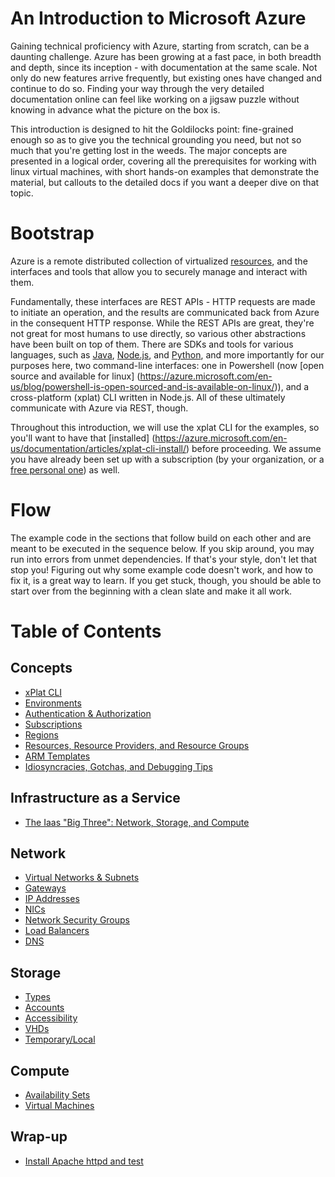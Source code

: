 An Introduction to Microsoft Azure
==================================
Gaining technical proficiency with Azure, starting from scratch, can be a
daunting challenge.  Azure has been growing at a fast pace, in both breadth
and depth, since its inception - with documentation at the same scale.  Not
only do new features arrive frequently, but existing ones have changed and
continue to do so.  Finding your way through the very detailed
documentation online can feel like working on a jigsaw puzzle without knowing
in advance what the picture on the box is.

This introduction is designed to hit the Goldilocks point: fine-grained enough
so as to give you the technical grounding you need, but not so much that you're
getting lost in the weeds.  The major concepts are presented in a logical
order, covering all the prerequisites for working with linux virtual machines,
with short hands-on examples that demonstrate the material, but callouts to
the detailed docs if you want a deeper dive on that topic. 

# Bootstrap
Azure is a remote distributed collection of virtualized 
[resources](concepts/resources.md), and the interfaces and tools that 
allow you to securely manage and interact with them.

Fundamentally, these interfaces are REST APIs - HTTP requests are made to
initiate an operation, and the results are communicated back from Azure in
the consequent HTTP response.  While the REST APIs 
are great, they're not great for most humans to use directly, so various
other abstractions have been built on top of them.  There are SDKs and tools
for various languages, such as
[Java](https://azure.microsoft.com/en-us/develop/java/),
[Node.js](https://azure.microsoft.com/en-us/develop/nodejs/), and
[Python](https://azure.microsoft.com/en-us/develop/python/),
and more importantly for our purposes here, two command-line
interfaces: one in Powershell (now [open source and available for linux]
(https://azure.microsoft.com/en-us/blog/powershell-is-open-sourced-and-is-available-on-linux/)), and a cross-platform (xplat) CLI written in 
Node.js.  All of these ultimately communicate with Azure via REST, though.

Throughout this introduction, we will use the xplat CLI for the examples,
so you'll want to have that [installed]
(https://azure.microsoft.com/en-us/documentation/articles/xplat-cli-install/)
before proceeding.  We assume you have already been set up with a subscription
(by your organization, or a [free personal one](https://azure.microsoft.com/en-us/free/)) as well.

# Flow

The example code in the sections that follow build on each other and are
meant to be executed in the sequence below.  If you skip around, you may
run into errors from unmet dependencies.  If that's your style, don't let
that stop you!  Figuring out why some example code doesn't work, and how
to fix it, is a great way to learn.  If you get stuck, though, you should
be able to start over from the beginning with a clean slate and make it
all work. 

# Table of Contents

## Concepts
* [xPlat CLI](concepts/cli.md)
* [Environments](concepts/environments.md)
* [Authentication & Authorization](concepts/auth.md)
* [Subscriptions](concepts/subscriptions.md)
* [Regions](concepts/regions.md)
* [Resources, Resource Providers, and Resource Groups](concepts/resources.md)
* [ARM Templates](concepts/templates.md)
* [Idiosyncracies, Gotchas, and Debugging Tips](concepts/debugging.md)

## Infrastructure as a Service
* [The Iaas "Big Three": Network, Storage, and Compute](iaas.md)

## Network
* [Virtual Networks & Subnets](network/vnets.md)
* [Gateways](network/gateways.md)
* [IP Addresses](network/ips.md)
* [NICs](network/nics.md)
* [Network Security Groups](network/nsgs.md)
* [Load Balancers](network/lbs.md)
* [DNS](network/dns.md)

## Storage
* [Types](storage/types.md)
* [Accounts](storage/accounts.md)
* [Accessibility](storage/accessibility.md)
* [VHDs](storage/vhds.md)
* [Temporary/Local](storage/local.md)

## Compute
* [Availability Sets](compute/availsets.md)
* [Virtual Machines](compute/vms.md)

## Wrap-up
* [Install Apache httpd and test](wrapup.md)
